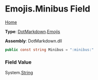 # Emojis\.Minibus Field

[Home](../../../README.md)

**Type**: [DotMarkdown](../../README.md)\.[Emojis](../README.md)

**Assembly**: DotMarkdown\.dll

```csharp
public const string Minibus = ":minibus:"
```

### Field Value

System\.[String](https://docs.microsoft.com/en-us/dotnet/api/system.string)